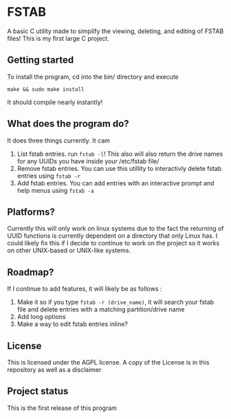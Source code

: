 # FSTAB

A basic C utility made to simplify the viewing, deleting, and editing of FSTAB files! This is my first large C project.

## Getting started

To install the program, cd into the bin/ directory and execute
```
make && sudo make install
```
It should compile nearly instantly!

## What does the program do?

It does three things currently. It cam

1. List fstab entries. run `fstab -l`! This also will also return the drive names for any UUIDs you have inside your /etc/fstab file/
2. Remove fstab entries. You can use this utillity to interactivly delete fstab entries using `fstab -r`
3. Add fstab entries. You can add entries with an interactive prompt and help menus using `fstab -a`

## Platforms?

Currently this will only work on linux systems due to the fact the returning of UUID functions is currently dependent on a directory that only Linux has. I could likely fix this if I decide to continue to work on the project so it works on other UNIX-based or UNIX-like systems. 

## Roadmap?
If I continue to add features, it will likely be as follows :

1. Make it so if you type `fstab -r (drive_name)`, it will search your fstab file and delete entries with a matching partition/drive name
2. Add long options
3. Make a way to edit fstab entries inline?

## License
This is licensed under the AGPL license. A copy of the License is in this repository as well as a disclaimer

## Project status
This is the first release of this program
